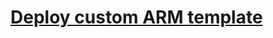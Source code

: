 # [Deploy custom ARM template](https://learn.microsoft.com/en-us/azure/azure-resource-manager/templates/quickstart-create-templates-use-the-portal#retrieve-a-custom-template)
